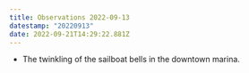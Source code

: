 ```yaml
---
title: Observations 2022-09-13
datestamp: "20220913"
date: 2022-09-21T14:29:22.881Z
---
```

- The twinkling of the sailboat bells in the downtown marina.
